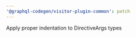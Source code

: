 ```yaml
---
'@graphql-codegen/visitor-plugin-common': patch
---
```


Apply proper indentation to DirectiveArgs types

